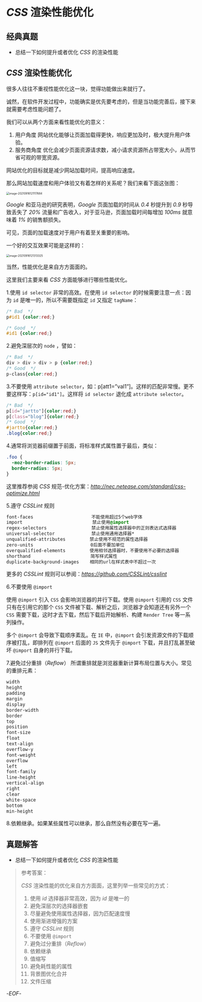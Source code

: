 # *CSS* 渲染性能优化



## 经典真题



- 总结一下如何提升或者优化 *CSS* 的渲染性能



## *CSS* 渲染性能优化



很多人往往不重视性能优化这一块，觉得功能做出来就行了。

诚然，在软件开发过程中，功能确实是优先要考虑的，但是当功能完善后，接下来就需要考虑性能问题了。

我们可以从两个方面来看性能优化的意义：

1. 用户角度
   网站优化能够让页面加载得更快，响应更加及时，极大提升用户体验。
2. 服务商角度
   优化会减少页面资源请求数，减小请求资源所占带宽大小，从而节省可观的带宽资源。



网站优化的目标就是减少网站加载时间，提高响应速度。

那么网站加载速度和用户体验又有着怎样的关系呢？我们来看下面这张图：



<img src="https://xiejie-typora.oss-cn-chengdu.aliyuncs.com/2021-09-16-041118.png" alt="image-20210916121117684" style="zoom:50%;" />



*Google* 和亚马逊的研究表明，*Google* 页面加载的时间从 *0.4* 秒提升到 *0.9* 秒导致丢失了 *20%* 流量和广告收入，对于亚马逊，页面加载时间每增加 *100ms* 就意味着 *1%* 的销售额损失。



可见，页面的加载速度对于用户有着至关重要的影响。

一个好的交互效果可能是这样的：



<img src="https://xiejie-typora.oss-cn-chengdu.aliyuncs.com/2021-09-16-041314.png" alt="image-20210916121313325" style="zoom:50%;" />



当然，性能优化是来自方方面面的。

这里我们主要来看 *CSS* 方面能够进行哪些性能优化。



1.使用 `id selector` 非常的高效。在使用 `id selector` 的时候需要注意一点：因为 `id` 是唯一的，所以不需要既指定 `id` 又指定 `tagName`：

```css
/* Bad  */
p#id1 {color:red;}  

/* Good  */
#id1 {color:red;}
```



2.避免深层次的 `node` ，譬如：

```css
/* Bad  */
div > div > div > p {color:red;} 
/* Good  */
p-class{color:red;}
```



3.不要使用 `attribute selector`，如：p[att1=”val1”]。这样的匹配非常慢。更不要这样写：`p[id="id1"]`。这样将 `id selector` 退化成 `attribute selector`。

```css
/* Bad  */
p[id="jartto"]{color:red;}  
p[class="blog"]{color:red;}  
/* Good  */
#jartto{color:red;}  
.blog{color:red;}
```



4.通常将浏览器前缀置于前面，将标准样式属性置于最后，类似：

```css
.foo {
  -moz-border-radius: 5px;
  border-radius: 5px;
}
```



这里推荐参阅 *CSS* 规范-优化方案：*http://nec.netease.com/standard/css-optimize.html*



5.遵守 *CSSLint* 规则

```css
font-faces        　　　　  　　　不能使用超过5个web字体
import        　　　　　　　 　　  禁止使用@import
regex-selectors        　　　　  禁止使用属性选择器中的正则表达式选择器
universal-selector    　　 　　  禁止使用通用选择器*
unqualified-attributes    　　　禁止使用不规范的属性选择器
zero-units            　　 　　　0后面不要加单位
overqualified-elements    　　　使用相邻选择器时，不要使用不必要的选择器
shorthand        　　　　　　　　 简写样式属性
duplicate-background-images    相同的url在样式表中不超过一次
```



更多的 *CSSLint* 规则可以参阅：*https://github.com/CSSLint/csslint*



6.不要使用 `@import`

使用 `@import` 引入 `CSS` 会影响浏览器的并行下载。使用 `@import` 引用的 `CSS` 文件只有在引用它的那个 `CSS` 文件被下载、解析之后，浏览器才会知道还有另外一个 `CSS` 需要下载，这时才去下载，然后下载后开始解析、构建 `Render Tree` 等一系列操作。

多个 `@import` 会导致下载顺序紊乱。在 `IE` 中，`@import` 会引发资源文件的下载顺序被打乱，即排列在 `@import` 后面的 `JS` 文件先于 `@import` 下载，并且打乱甚至破坏 `@import` 自身的并行下载。



7.避免过分重排（*Reflow*）
所谓重排就是浏览器重新计算布局位置与大小。常见的重排元素：

```css
width 
height 
padding 
margin 
display 
border-width 
border 
top 
position 
font-size 
float 
text-align 
overflow-y 
font-weight 
overflow 
left 
font-family 
line-height 
vertical-align 
right 
clear 
white-space 
bottom 
min-height
```



8.依赖继承。如果某些属性可以继承，那么自然没有必要在写一遍。



## 真题解答



- 总结一下如何提升或者优化 *CSS* 的渲染性能

> 参考答案：
>
> *CSS* 渲染性能的优化来自方方面面，这里列举一些常见的方式：
>
> 1. 使用 *id* 选择器非常高效，因为 *id* 是唯一的
> 2. 避免深层次的选择器嵌套
> 3. 尽量避免使用属性选择器，因为匹配速度慢
> 4. 使用渐进增强的方案
> 5. 遵守 *CSSLint* 规则
> 6. 不要使用 `@import`
> 7. 避免过分重排（*Reflow*）
> 8. 依赖继承
> 9. 值缩写
> 10. 避免耗性能的属性
> 11. 背景图优化合并
> 12. 文件压缩



-*EOF*-

